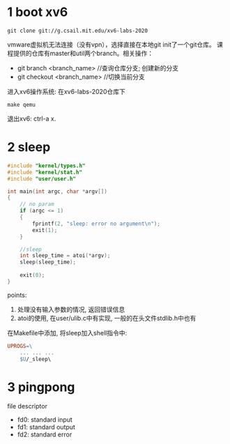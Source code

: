 # 1 boot xv6
```shell
git clone git://g.csail.mit.edu/xv6-labs-2020
```
vmware虚拟机无法连接（没有vpn），选择直接在本地git init了一个git仓库。
课程提供的仓库有master和util两个branch。相关操作：
- git branch <branch_name> //查询仓库分支; 创建新的分支
- git checkout <branch_name> //切换当前分支

进入xv6操作系统: 在xv6-labs-2020仓库下
```shell
make qemu
```
退出xv6: ctrl-a x. 

# 2 sleep


```c
#include "kernel/types.h"
#include "kernel/stat.h"
#include "user/user.h"

int main(int argc, char *argv[])
{
    // no param
    if (argc <= 1)
    {
        fprintf(2, "sleep: error no argument\n");
        exit(1);
    }

    //sleep
    int sleep_time = atoi(*argv);
    sleep(sleep_time);
    
    exit(0);
}
```
points: 
1. 处理没有输入参数的情况, 返回错误信息
2. atoi的使用, 在user/ulib.c中有实现, 一般的在头文件stdlib.h中也有

在Makefile中添加, 将sleep加入shell指令中:
```Makefile
UPROGS=\
	... ... ...
	$U/_sleep\
```

# 3 pingpong
file descriptor 
- fd0: standard input
- fd1: standard output
- fd2: standard error